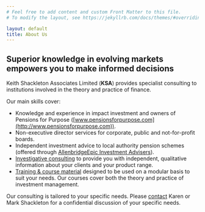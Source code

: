 ```yaml
---
# Feel free to add content and custom Front Matter to this file.
# To modify the layout, see https://jekyllrb.com/docs/themes/#overriding-theme-defaults

layout: default
title: About Us
---
```


## Superior knowledge in evolving markets empowers you to make informed decisions

Keith Shackleton Associates Limited (**KSA**) provides specialist consulting to
institutions involved in the theory and practice of finance.

Our main skills cover:

*   Knowledge and experience in impact investment and owners of Pensions for Purpose ([www.pensionsforpurpose.com](http://www.pensionsforpurpose.com)).
*   Non-executive director services for corporate, public and not-for-profit boards.
*   Independent investment advice to local authority pension schemes (offered through [AllenbridgeEpic Investment Advisers](http://allenbridge.com/)).
*   [Investigative consulting](/consulting/) to provide you with independent, qualitative information about your clients and your product range.
*   [Training & course material](/training-material/) designed to be used on a modular basis to suit your needs. Our courses cover both the theory and practice of investment management.

Our consulting is tailored to your specific needs. Please [contact](/contact/)
Karen or Mark Shackleton for a confidential discussion of your specific needs.
